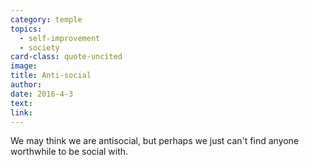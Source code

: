 ```yaml
---
category: temple
topics:
  - self-improvement
  - society
card-class: quote-uncited
image:
title: Anti-social
author:
date: 2016-4-3
text:
link:
---
```

We may think we are antisocial, but perhaps we just can't find anyone worthwhile to be social with.
